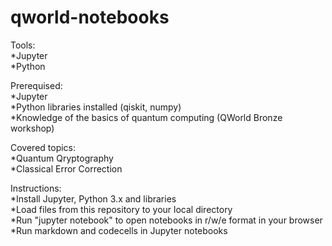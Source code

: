 # qworld-notebooks

Tools: <br/>
*Jupyter <br/>
*Python<br/>

Prerequised: <br/>
*Jupyter<br/>
*Python libraries installed (qiskit, numpy)<br/>
*Knowledge of the basics of quantum computing (QWorld Bronze workshop)<br/>

Covered topics:<br/>
*Quantum Qryptography<br/>
*Classical Error Correction<br/>

Instructions:<br/>
*Install Jupyter, Python 3.x and libraries<br/>
*Load files from this repository to your local directory<br/>
*Run "jupyter notebook" to open notebooks in r/w/e format in your browser<br/>
*Run markdown and codecells in Jupyter notebooks<br/>

  